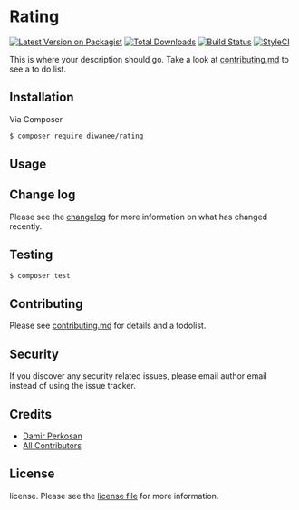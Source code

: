 # Rating

[![Latest Version on Packagist][ico-version]][link-packagist]
[![Total Downloads][ico-downloads]][link-downloads]
[![Build Status][ico-travis]][link-travis]
[![StyleCI][ico-styleci]][link-styleci]

This is where your description should go. Take a look at [contributing.md](contributing.md) to see a to do list.

## Installation

Via Composer

``` bash
$ composer require diwanee/rating
```

## Usage

## Change log

Please see the [changelog](changelog.md) for more information on what has changed recently.

## Testing

``` bash
$ composer test
```

## Contributing

Please see [contributing.md](contributing.md) for details and a todolist.

## Security

If you discover any security related issues, please email author email instead of using the issue tracker.

## Credits

- [Damir Perkosan][link-author]
- [All Contributors][link-contributors]

## License

license. Please see the [license file](license.md) for more information.

[ico-version]: https://img.shields.io/packagist/v/diwanee/rating.svg?style=flat-square
[ico-downloads]: https://img.shields.io/packagist/dt/diwanee/rating.svg?style=flat-square
[ico-travis]: https://img.shields.io/travis/dperkosan/rating/master.svg?style=flat-square
[ico-styleci]: https://styleci.io/repos/135701895/shield

[link-packagist]: https://packagist.org/packages/diwanee/rating
[link-downloads]: https://packagist.org/packages/diwanee/rating
[link-travis]: https://travis-ci.org/diwanee/rating
[link-styleci]: https://styleci.io/repos/135701895
[link-author]: https://github.com/dperkosan
[link-contributors]: ../../contributors